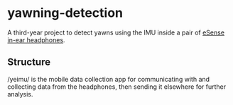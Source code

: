 # yawning-detection

A third-year project to detect yawns using the IMU inside a pair of [eSense in-ear headphones](https://esense.io/).

## Structure

/yeimu/ is the mobile data collection app for communicating with and collecting data from the headphones, then sending it elsewhere for further analysis.
